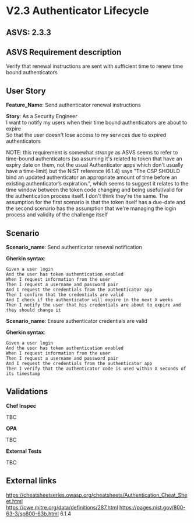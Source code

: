 # V2.3 Authenticator Lifecycle

## ASVS: 2.3.3

## ASVS Requirement description

Verify that renewal instructions are sent with sufficient time to
renew time bound authenticators

## User Story

**Feature_Name**: Send authenticator renewal instructions

**Story**:
As a Security Engineer\
I want to notify my users when their time bound authenticators are about to expire\
So that the user doesn't lose access to my services due to expired authenticators

NOTE: this requirement is somewhat *strange* as ASVS seems to refer to time-bound authenticators (so assuming it's related to token that have an expiry date on them, not the usual Authenticator apps which don't usually have a time-limit) but the NIST reference (6.1.4) says "The CSP SHOULD bind an updated authenticator an appropriate amount of time before an existing authenticator’s expiration.", which seems to suggest it relates to the time window between the token code changing and being useful/valid for the authentication process itself. I don't think they're the same. The assumption for the first scenario is that the token itself has a due-date and the second scenario has the assumption that we're managing the login process and validity of the challenge itself

## Scenario

**Scenario_name**: Send authenticator renewal notification

**Gherkin syntax**:

```gherkin
Given a user login
And the user has token authentication enabled
When I request information from the user
Then I request a username and password pair
And I request the credentials from the authenticator app
Then I confirm that the credentials are valid
And I check if the authenticator will expire in the next X weeks
Then I notify the user that his credentials are about to expire and they should change it
```

**Scenario_name**: Ensure authenticator credentials are valid

**Gherkin syntax**:

```gherkin
Given a user login
And the user has token authentication enabled
When I request information from the user
Then I request a username and password pair
And I request the credentials from the authenticator app
Then I verify that the authenticator code is used within X seconds of its timestamp
```

## Validations

**Chef Inspec**

TBC

**OPA**

TBC

**External Tests**

TBC

## External links

<https://cheatsheetseries.owasp.org/cheatsheets/Authentication_Cheat_Sheet.html> \
<https://cwe.mitre.org/data/definitions/287.html>
<https://pages.nist.gov/800-63-3/sp800-63b.html> 6.1.4

